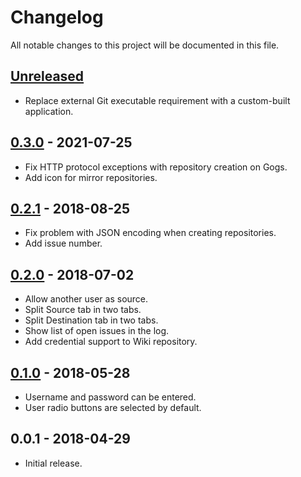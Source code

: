 # Changelog

All notable changes to this project will be documented in this file.

## [Unreleased]

- Replace external Git executable requirement with a custom-built application.

## [0.3.0] - 2021-07-25

- Fix HTTP protocol exceptions with repository creation on Gogs.
- Add icon for mirror repositories.

## [0.2.1] - 2018-08-25

- Fix problem with JSON encoding when creating repositories.
- Add issue number.

## [0.2.0] - 2018-07-02

- Allow another user as source.
- Split Source tab in two tabs.
- Split Destination tab in two tabs.
- Show list of open issues in the log.
- Add credential support to Wiki repository.

## [0.1.0] - 2018-05-28

- Username and password can be entered.
- User radio buttons are selected by default.

## 0.0.1 - 2018-04-29

- Initial release.

[unreleased]: https://github.com/Crayon2000/GitConduit/compare/v0.3.0...HEAD
[0.3.0]: https://github.com/Crayon2000/GitConduit/compare/v0.2.1...v0.3.0
[0.2.1]: https://github.com/Crayon2000/GitConduit/compare/v0.2.0...v0.2.1
[0.2.0]: https://github.com/Crayon2000/GitConduit/compare/v0.1.0...v0.2.0
[0.1.0]: https://github.com/Crayon2000/GitConduit/compare/v0.0.1...v0.1.0
